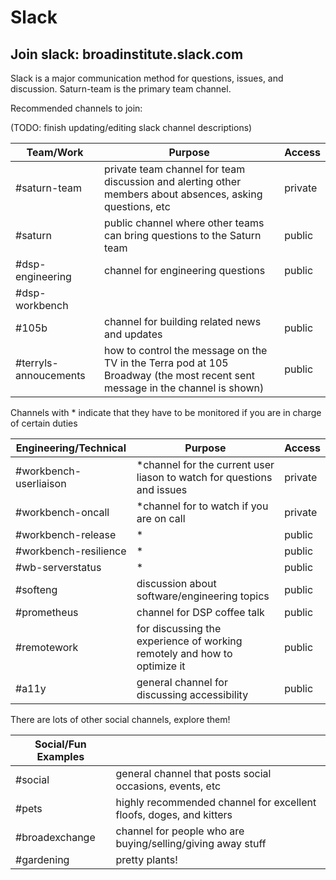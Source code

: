 # Slack

## Join slack: broadinstitute.slack.com

Slack is a major communication method for questions, issues, and discussion. Saturn-team is the primary team channel.

Recommended channels to join: 

(TODO: finish updating/editing slack channel descriptions)

|Team/Work|Purpose|Access|
|---|---|---|
|\#saturn-team|private team channel for team discussion and alerting other members about absences, asking questions, etc|private|
|\#saturn|public channel where other teams can bring questions to the Saturn team|public|
|\#dsp-engineering|channel for engineering questions |public|
|\#dsp-workbench|
|\#105b|channel for building related news and updates|public|
|\#terryls-annoucements|how to control the message on the TV in the Terra pod at 105 Broadway (the most recent sent message in the channel is shown)|public|

Channels with * indicate that they have to be monitored if you are in charge of certain duties

|Engineering/Technical|Purpose|Access|
|---|---|---|
|\#workbench-userliaison|*channel for the current user liason to watch for questions and issues|private|
|\#workbench-oncall|*channel for to watch if you are on call|private|
|\#workbench-release|*|public|
|\#workbench-resilience|*|public|
|\#wb-serverstatus|*|public|
|\#softeng|discussion about software/engineering topics|public|
|\#prometheus|channel for DSP coffee talk|public|
|\#remotework|for discussing the experience of working remotely and how to optimize it|public|
|\#a11y|general channel for discussing accessibility|public|


There are lots of other social channels, explore them! 

|Social/Fun Examples||
|---|---|
|\#social|general channel that posts social occasions, events, etc|
|\#pets|highly recommended channel for excellent floofs, doges, and kitters|
|\#broadexchange|channel for people who are buying/selling/giving away stuff
|\#gardening|pretty plants!| 
